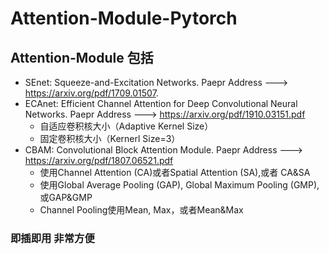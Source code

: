 # Attention-Module-Pytorch

## Attention-Module 包括

* SEnet: Squeeze-and-Excitation Networks.   Paepr Address ---> https://arxiv.org/pdf/1709.01507.
* ECAnet: Efficient Channel Attention for Deep Convolutional Neural Networks. Paepr Address ---> https://arxiv.org/pdf/1910.03151.pdf
    * 自适应卷积核大小（Adaptive Kernel Size）
    * 固定卷积核大小（Kernerl Size=3）
* CBAM: Convolutional Block Attention Module. Paepr Address ---> https://arxiv.org/pdf/1807.06521.pdf
    * 使用Channel Attention (CA)或者Spatial Attention (SA),或者 CA&SA
    * 使用Global Average Pooling (GAP), Global Maximum Pooling (GMP),或GAP&GMP
    * Channel Pooling使用Mean, Max，或者Mean&Max 

### 即插即用 非常方便
